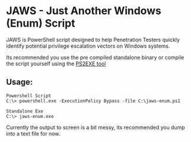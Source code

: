 # JAWS - Just Another Windows (Enum) Script

JAWS is PowerShell script designed to help Penetration Testers quickly identify potential privilege escalation vectors on Windows systems. 

Its recommended you use the pre compiled standalone binary or compile the script yourself using the [PS2EXE tool](https://gallery.technet.microsoft.com/PS2EXE-Convert-PowerShell-9e4e07f1)

## Usage:

```
Powershell Script
C:\> powershell.exe -ExecutionPolicy Bypass -file C:\jaws-enum.ps1

Standalone Exe
C:\> jaws-enum.exe

```

Currently the output to screen is a bit messy, its recommended you dump into a text file for now.
